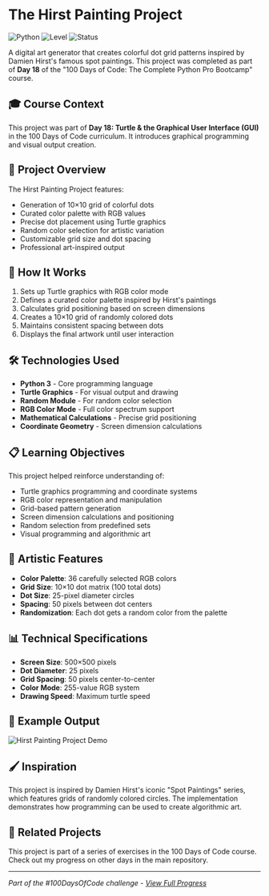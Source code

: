 # The Hirst Painting Project

![Python](https://img.shields.io/badge/Python-3-blue?style=for-the-badge)
![Level](https://img.shields.io/badge/Level-Intermediate-orange?style=for-the-badge)
![Status](https://img.shields.io/badge/Status-Complete-brightgreen?style=for-the-badge)

A digital art generator that creates colorful dot grid patterns inspired by Damien Hirst's famous spot paintings. This project was completed as part of **Day 18** of the "100 Days of Code: The Complete Python Pro Bootcamp" course.

## 🎓 Course Context

This project was part of **Day 18: Turtle & the Graphical User Interface (GUI)** in the 100 Days of Code curriculum. It introduces graphical programming and visual output creation.

## 🎯 Project Overview

The Hirst Painting Project features:
- Generation of 10×10 grid of colorful dots
- Curated color palette with RGB values
- Precise dot placement using Turtle graphics
- Random color selection for artistic variation
- Customizable grid size and dot spacing
- Professional art-inspired output

## 🚀 How It Works

1. Sets up Turtle graphics with RGB color mode
2. Defines a curated color palette inspired by Hirst's paintings
3. Calculates grid positioning based on screen dimensions
4. Creates a 10×10 grid of randomly colored dots
5. Maintains consistent spacing between dots
6. Displays the final artwork until user interaction

## 🛠️ Technologies Used

- **Python 3** - Core programming language
- **Turtle Graphics** - For visual output and drawing
- **Random Module** - For random color selection
- **RGB Color Mode** - Full color spectrum support
- **Mathematical Calculations** - Precise grid positioning
- **Coordinate Geometry** - Screen dimension calculations

## 📋 Learning Objectives

This project helped reinforce understanding of:
- Turtle graphics programming and coordinate systems
- RGB color representation and manipulation
- Grid-based pattern generation
- Screen dimension calculations and positioning
- Random selection from predefined sets
- Visual programming and algorithmic art

## 🎨 Artistic Features

- **Color Palette**: 36 carefully selected RGB colors
- **Grid Size**: 10×10 dot matrix (100 total dots)
- **Dot Size**: 25-pixel diameter circles
- **Spacing**: 50 pixels between dot centers
- **Randomization**: Each dot gets a random color from the palette

## 📊 Technical Specifications

- **Screen Size**: 500×500 pixels
- **Dot Diameter**: 25 pixels
- **Grid Spacing**: 50 pixels center-to-center
- **Color Mode**: 255-value RGB system
- **Drawing Speed**: Maximum turtle speed

## 📝 Example Output

![Hirst Painting Project Demo](https://github.com/user-attachments/assets/45bdb2e4-d696-4205-b0db-76cfa45d562b)

## 🖌️ Inspiration

This project is inspired by Damien Hirst's iconic "Spot Paintings" series, which features grids of randomly colored circles. The implementation demonstrates how programming can be used to create algorithmic art.

## 🔄 Related Projects

This project is part of a series of exercises in the 100 Days of Code course. Check out my progress on other days in the main repository.

---

*Part of the #100DaysOfCode challenge - [View Full Progress](https://github.com/evncosta/100-Days-of-Code)*
